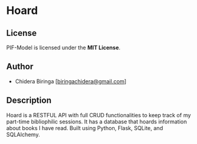# Hoard

## License
PIF-Model is licensed under the **MIT License**.


## Author
* Chidera Biringa [biringachidera@gmail.com]

## Description
Hoard is a RESTFUL API with full CRUD functionalities to keep track of my part-time bibliophilic sessions. It has a database that hoards information about books I have read. Built using Python, Flask, SQLite, and SQLAlchemy.

